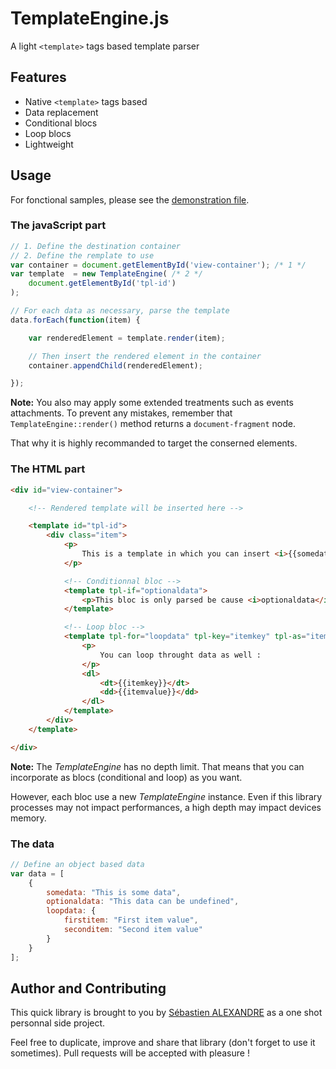 # TemplateEngine.js

A light `<template>` tags based template parser

## Features

- Native `<template>` tags based
- Data replacement
- Conditional blocs
- Loop blocs
- Lightweight

## Usage

For fonctional samples, please see the [demonstration file](./demonstration.html).

### The javaScript part

``` js
// 1. Define the destination container
// 2. Define the remplate to use
var container = document.getElementById('view-container'); /* 1 */
var template  = new TemplateEngine( /* 2 */
    document.getElementById('tpl-id')
);

// For each data as necessary, parse the template
data.forEach(function(item) {

    var renderedElement = template.render(item);

    // Then insert the rendered element in the container
    container.appendChild(renderedElement);

});
```

**Note:**
You also may apply some extended treatments such as events attachments.
To prevent any mistakes, remember that `TemplateEngine::render()` method returns a `document-fragment` node.

That why it is highly recommanded to target the conserned elements.

### The HTML part

``` html
<div id="view-container">

    <!-- Rendered template will be inserted here -->

    <template id="tpl-id">
        <div class="item">
            <p>
                This is a template in which you can insert <i>{{somedata}}</i>
            </p>

            <!-- Conditionnal bloc -->
            <template tpl-if="optionaldata">
                <p>This bloc is only parsed be cause <i>optionaldata</i> is available : <i>{{optionaldata}}</i></p>
            </template>

            <!-- Loop bloc -->
            <template tpl-for="loopdata" tpl-key="itemkey" tpl-as="itemvalue" >
                <p>
                    You can loop throught data as well :
                </p>
                <dl>
                    <dt>{{itemkey}}</dt>
                    <dd>{{itemvalue}}</dd>
                </dl>
            </template>
        </div>
    </template>

</div>
```

**Note:**
The _TemplateEngine_ has no depth limit. That means that you can incorporate as blocs (conditional and loop) as you want.

However, each bloc use a new _TemplateEngine_ instance. Even if this library processes may not impact performances, a high depth may impact devices memory.


### The data

``` js
// Define an object based data
var data = [
    {
        somedata: "This is some data",
        optionaldata: "This data can be undefined",
        loopdata: {
            firstitem: "First item value",
            seconditem: "Second item value"
        }
    }
];
```

## Author and Contributing

This quick library is brought to you by [Sébastien ALEXANDRE](https://github.com/graphidev/) as a one shot personnal side project.

Feel free to duplicate, improve and share that library (don't forget to use it sometimes).
Pull requests will be accepted with pleasure !
